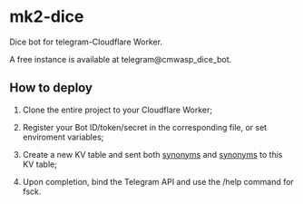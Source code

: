 # mk2-dice
Dice bot for telegram-Cloudflare Worker.

A free instance is available at telegram@cmwasp_dice_bot.

## How to deploy
1. Clone the entire project to your Cloudflare Worker;

2. Register your Bot ID/token/secret in the corresponding file, or set enviroment variables;

3. Create a new KV table and sent both [synonyms](sympotms.json) and [synonyms](./synonyms.json) to this KV table;

4. Upon completion, bind the Telegram API and use the /help command for fsck.